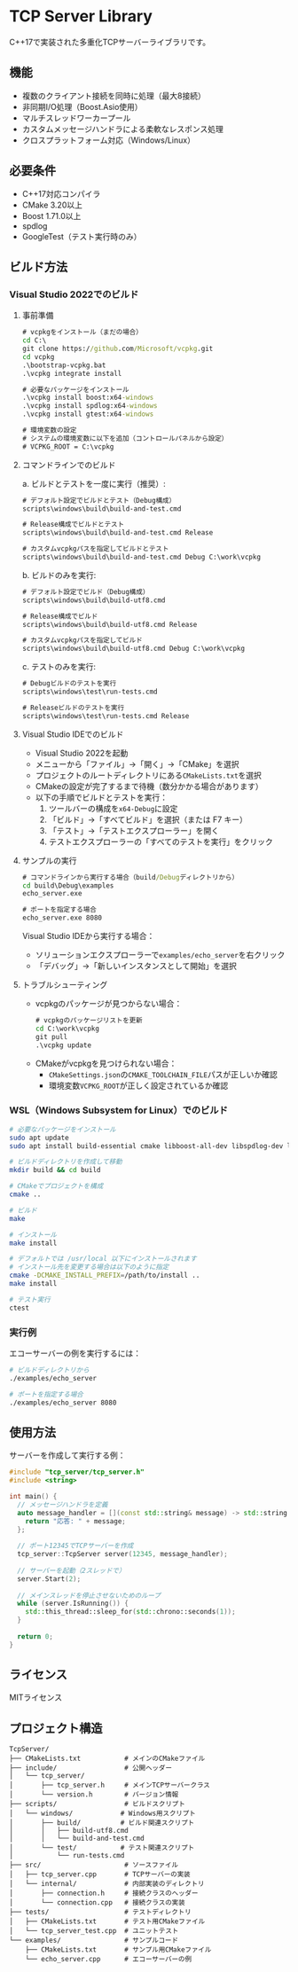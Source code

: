 # TCP Server Library

C++17で実装された多重化TCPサーバーライブラリです。

## 機能

- 複数のクライアント接続を同時に処理（最大8接続）
- 非同期I/O処理（Boost.Asio使用）
- マルチスレッドワーカープール
- カスタムメッセージハンドラによる柔軟なレスポンス処理
- クロスプラットフォーム対応（Windows/Linux）

## 必要条件

- C++17対応コンパイラ
- CMake 3.20以上
- Boost 1.71.0以上
- spdlog
- GoogleTest（テスト実行時のみ）

## ビルド方法

### Visual Studio 2022でのビルド

1. 事前準備
   ```cmd
   # vcpkgをインストール（まだの場合）
   cd C:\
   git clone https://github.com/Microsoft/vcpkg.git
   cd vcpkg
   .\bootstrap-vcpkg.bat
   .\vcpkg integrate install

   # 必要なパッケージをインストール
   .\vcpkg install boost:x64-windows
   .\vcpkg install spdlog:x64-windows
   .\vcpkg install gtest:x64-windows

   # 環境変数の設定
   # システムの環境変数に以下を追加（コントロールパネルから設定）
   # VCPKG_ROOT = C:\vcpkg
   ```

2. コマンドラインでのビルド

   a. ビルドとテストを一度に実行（推奨）:
   ```cmd
   # デフォルト設定でビルドとテスト（Debug構成）
   scripts\windows\build\build-and-test.cmd

   # Release構成でビルドとテスト
   scripts\windows\build\build-and-test.cmd Release

   # カスタムvcpkgパスを指定してビルドとテスト
   scripts\windows\build\build-and-test.cmd Debug C:\work\vcpkg
   ```

   b. ビルドのみを実行:
   ```cmd
   # デフォルト設定でビルド（Debug構成）
   scripts\windows\build\build-utf8.cmd

   # Release構成でビルド
   scripts\windows\build\build-utf8.cmd Release

   # カスタムvcpkgパスを指定してビルド
   scripts\windows\build\build-utf8.cmd Debug C:\work\vcpkg
   ```
   
   c. テストのみを実行:
   ```cmd
   # Debugビルドのテストを実行
   scripts\windows\test\run-tests.cmd

   # Releaseビルドのテストを実行
   scripts\windows\test\run-tests.cmd Release
   ```

3. Visual Studio IDEでのビルド
   - Visual Studio 2022を起動
   - メニューから「ファイル」→「開く」→「CMake」を選択
   - プロジェクトのルートディレクトリにある`CMakeLists.txt`を選択
   - CMakeの設定が完了するまで待機（数分かかる場合があります）
   - 以下の手順でビルドとテストを実行：
     1. ツールバーの構成を`x64-Debug`に設定
     2. 「ビルド」→「すべてビルド」を選択（または F7 キー）
     3. 「テスト」→「テストエクスプローラー」を開く
     4. テストエクスプローラーの「すべてのテストを実行」をクリック

4. サンプルの実行
   ```cmd
   # コマンドラインから実行する場合（build/Debugディレクトリから）
   cd build\Debug\examples
   echo_server.exe

   # ポートを指定する場合
   echo_server.exe 8080
   ```

   Visual Studio IDEから実行する場合：
   - ソリューションエクスプローラーで`examples/echo_server`を右クリック
   - 「デバッグ」→「新しいインスタンスとして開始」を選択

5. トラブルシューティング
   - vcpkgのパッケージが見つからない場合：
     ```cmd
     # vcpkgのパッケージリストを更新
     cd C:\work\vcpkg
     git pull
     .\vcpkg update
     ```
   - CMakeがvcpkgを見つけられない場合：
     - `CMakeSettings.json`の`CMAKE_TOOLCHAIN_FILE`パスが正しいか確認
     - 環境変数`VCPKG_ROOT`が正しく設定されているか確認

### WSL（Windows Subsystem for Linux）でのビルド

```bash
# 必要なパッケージをインストール
sudo apt update
sudo apt install build-essential cmake libboost-all-dev libspdlog-dev libgtest-dev

# ビルドディレクトリを作成して移動
mkdir build && cd build

# CMakeでプロジェクトを構成
cmake ..

# ビルド
make

# インストール
make install

# デフォルトでは /usr/local 以下にインストールされます
# インストール先を変更する場合は以下のように指定
cmake -DCMAKE_INSTALL_PREFIX=/path/to/install ..
make install

# テスト実行
ctest
```

### 実行例

エコーサーバーの例を実行するには：

```bash
# ビルドディレクトリから
./examples/echo_server

# ポートを指定する場合
./examples/echo_server 8080
```

## 使用方法

サーバーを作成して実行する例：

```cpp
#include "tcp_server/tcp_server.h"
#include <string>

int main() {
  // メッセージハンドラを定義
  auto message_handler = [](const std::string& message) -> std::string {
    return "応答: " + message;
  };
  
  // ポート12345でTCPサーバーを作成
  tcp_server::TcpServer server(12345, message_handler);
  
  // サーバーを起動（2スレッドで）
  server.Start(2);
  
  // メインスレッドを停止させないためのループ
  while (server.IsRunning()) {
    std::this_thread::sleep_for(std::chrono::seconds(1));
  }
  
  return 0;
}
```

## ライセンス

MITライセンス

## プロジェクト構造

```
TcpServer/
├── CMakeLists.txt           # メインのCMakeファイル
├── include/                 # 公開ヘッダー
│   └── tcp_server/
│       ├── tcp_server.h     # メインTCPサーバークラス
│       └── version.h        # バージョン情報
├── scripts/                 # ビルドスクリプト
│   └── windows/            # Windows用スクリプト
│       ├── build/          # ビルド関連スクリプト
│       │   ├── build-utf8.cmd
│       │   └── build-and-test.cmd
│       └── test/           # テスト関連スクリプト
│           └── run-tests.cmd
├── src/                     # ソースファイル
│   ├── tcp_server.cpp       # TCPサーバーの実装
│   └── internal/            # 内部実装のディレクトリ
│       ├── connection.h     # 接続クラスのヘッダー
│       └── connection.cpp   # 接続クラスの実装
├── tests/                   # テストディレクトリ
│   ├── CMakeLists.txt       # テスト用CMakeファイル
│   └── tcp_server_test.cpp  # ユニットテスト
└── examples/                # サンプルコード
    ├── CMakeLists.txt       # サンプル用CMakeファイル
    └── echo_server.cpp      # エコーサーバーの例
```